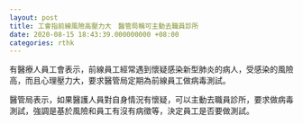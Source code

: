 ```yaml
---
layout: post
title: 工會指前線風險高壓力大　醫管局稱可主動去職員診所
date: 2020-08-15 18:43:39.000000000 +08:00
categories: rthk
---
```


有醫療人員工會表示，前線員工經常遇到懷疑感染新型肺炎的病人，受感染的風險高，而且心理壓力大，要求醫管局定期為前線員工做病毒測試。

醫管局表示，如果醫護人員對自身情況有懷疑，可以主動去職員診所，要求做病毒測試，強調是基於風險和員工有沒有病徵等，決定員工是否要做測試。

